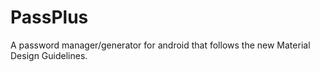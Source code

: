 PassPlus
========

A password manager/generator for android that follows the new Material Design Guidelines. 

